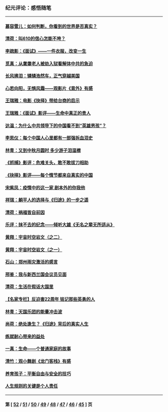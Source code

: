 ### 纪元评论：感悟随笔
---
#### [慕容雪儿：如何判断，你看到的世界是否真实？](../../pages/nsc1035/n13332569.md) 
#### [清荷：叫610的信心怎能不垮？](../../pages/nsc1035/n13304848.md) 
#### [李疏影：《面试》——一件衣服，改变一生](../../pages/nsc1035/n13292494.md) 
#### [觅真：从耄耋老人被劫入狱看解体中共的急迫](../../pages/nsc1035/n13284545.md) 
#### [长风拂泪：辚辚浩然车，正气穿越美国](../../pages/nsc1035/n13284280.md) 
#### [心若向阳，无惧风霜——观影片《意外》有感](../../pages/nsc1035/n13275318.md) 
#### [王瑞雅：电影《抉择》带给台商的启示](../../pages/nsc1035/n13274064.md) 
#### [王瑞雅：《面试》影评——生命中真正的贵人](../../pages/nsc1035/n13260528.md) 
#### [达温：为什么中共领导下的中国看不到“英雄男孩”？](../../pages/nsc1035/n13257099.md) 
#### [李思仪：每个中国人心里都有一部强拆血泪史](../../pages/nsc1035/n13249632.md) 
#### [林青：又到中秋月圆时 多少游子泪湿襟](../../pages/nsc1035/n13245916.md) 
#### [《抓捕》影评：危难关头，敢不敢拔刀相助](../../pages/nsc1035/n13244251.md) 
#### [《抉择》影评——每个情节都来自真实的中国](../../pages/nsc1035/n13242564.md) 
#### [宋紫凤：疫情中的这一家 剧本外的你我他](../../pages/nsc1035/n13242358.md) 
#### [祥瑞：躺平人的选择与《归途》的一步之遥](../../pages/nsc1035/n13213201.md) 
#### [清荷：祸福皆自前因](../../pages/nsc1035/n13213177.md) 
#### [乐评：抹不去的纪念——倾听大雄《无名之辈无所适从》](../../pages/nsc1035/n13163359.md) 
#### [黄翔：宇宙时空岩文（之二）](../../pages/nsc1035/n13141116.md) 
#### [黄翔：宇宙时空岩文（之一）](../../pages/nsc1035/n13140355.md) 
#### [石山：郑州雨灾激活的感言](../../pages/nsc1035/n13135372.md) 
#### [邢鉴：我与新西兰国会议员见面](../../pages/nsc1035/n13111626.md) 
#### [清荷：生活在假话大国里](../../pages/nsc1035/n13103916.md) 
#### [【名家专栏】反迫害22周年 铭记那些英勇的人](../../pages/nsc1035/n13102771.md) 
#### [林青：天国乐团的能量冲击波](../../pages/nsc1035/n13099634.md) 
#### [尚荷：绝处逢生？《归途》背后的真实人生](../../pages/nsc1035/n13099470.md) 
#### [练就耐心带来的益处](../../pages/nsc1035/n13081876.md) 
#### [一真：生命——个普通家庭的故事](../../pages/nsc1035/n13075782.md) 
#### [清竹：观小舞剧《龙门客栈》有感](../../pages/nsc1035/n13069850.md) 
#### [养育孩子：平衡自由与安全的技巧](../../pages/nsc1035/n13054510.md) 
#### [人生规则的关键是个人责任](../../pages/nsc1035/n13053252.md) 

---
#### 第 [ [52](./52.md) / [51](./51.md) / [50](./50.md) / [49](./49.md) / [48](./48.md) / [47](./47.md) / [46](./46.md) / [45](./45.md) ] 页
